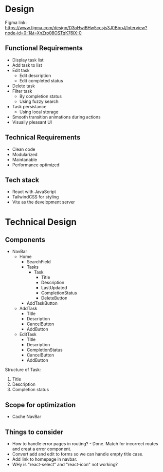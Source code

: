 # Design

Figma link: https://www.figma.com/design/D3oHwiBHw5ccsjs3J0BbpJ/Interview?node-id=0-1&t=XnZro08OSTqK76iX-0

## Functional Requirements

-   Display task list
-   Add task to list
-   Edit task
    -   Edit description
    -   Edit completed status
-   Delete task
-   Filter task
    -   By completion status
    -   Using fuzzy search
-   Task persistance
    -   Using local storage
-   Smooth transition animations during actions
-   Visually pleasant UI

## Technical Requirements

-   Clean code
-   Modularized
-   Maintanable
-   Performance optimized

## Tech stack

-   React with JavaScript
-   TailwindCSS for styling
-   Vite as the development server

# Technical Design

## Components

-   NavBar
    -   Home
        -   SearchField
        -   Tasks
            -   Task
                -   Title
                -   Description
                -   LastUpdated
                -   CompletionStatus
                -   DeleteButton
        -   AddTaskButton
    -   AddTask
        -   Title
        -   Description
        -   CancelButton
        -   AddButton
    -   EditTask
        -   Title
        -   Description
        -   CompletionStatus
        -   CancelButton
        -   AddButton

Structure of Task:

1. Title
2. Description
3. Completion status

## Scope for optimization

-   Cache NavBar

## Things to consider

-   How to handle error pages in routing? - Done. Match for incorrect routes and creat a error component.
-   Convert add and edit to forms so we can handle empty title case.
-   Add link to homepage in navbar.
-   WHy is "react-select" and "react-icon" not working?
